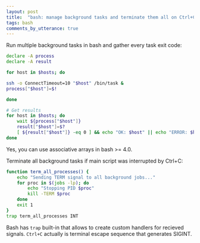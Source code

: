 ```yaml
---
layout: post
title:  "bash: manage background tasks and terminate them all on Ctrl+C"
tags: bash
comments_by_utterance: true
---
```

Run multiple background tasks in bash and gather every task exit code:

```bash
declare -A process
declare -A result

for host in $hosts; do

ssh -o ConnectTimeout=10 "$host" /bin/task &
process["$host"]=$!

done

# Get results
for host in $hosts; do
    wait ${process["$host"]}
    result["$host"]=$?
    [ ${result["$host"]} -eq 0 ] && echo "OK: $host" || echo "ERROR: $host"
done
```

Yes, you can use associative arrays in bash >= 4.0.

Terminate all background tasks if main script was interrupted by Ctrl+C:

```bash
function term_all_processes() {
	echo "Sending TERM signal to all background jobs..."
	for proc in $(jobs -lp); do
		echo "Stopping PID $proc"
		kill -TERM $proc
	done
	exit 1
}
trap term_all_processes INT
```

Bash has `trap` built-in that allows to create custom handlers for recieved signals. `Ctrl+C` actually is terminal escape sequence that generates SIGINT.
